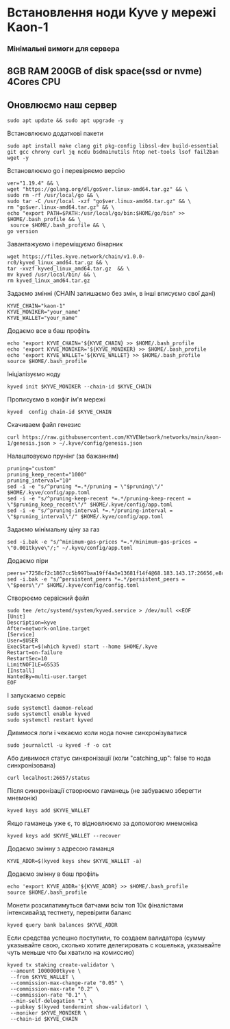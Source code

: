 # Встановлення ноди Kyve у мережі Kaon-1

### Мінімальні вимоги для сервера
## 8GB RAM 200GB of disk space(ssd or nvme) 4Cores CPU

## Оновлюємо наш сервер
```
sudo apt update && sudo apt upgrade -y
```


Встановлюємо додаткові пакети
```
sudo apt install make clang git pkg-config libssl-dev build-essential git gcc chrony curl jq ncdu bsdmainutils htop net-tools lsof fail2ban wget -y
```

Встановлюємо go і перевіряємо версію
```
ver="1.19.4" && \
wget "https://golang.org/dl/go$ver.linux-amd64.tar.gz" && \
sudo rm -rf /usr/local/go && \
sudo tar -C /usr/local -xzf "go$ver.linux-amd64.tar.gz" && \
rm "go$ver.linux-amd64.tar.gz" && \
echo "export PATH=$PATH:/usr/local/go/bin:$HOME/go/bin" >> $HOME/.bash_profile && \
 source $HOME/.bash_profile && \
go version
```

Завантажуємо і переміщуємо бінарник
```
wget https://files.kyve.network/chain/v1.0.0-rc0/kyved_linux_amd64.tar.gz && \
tar -xvzf kyved_linux_amd64.tar.gz  && \
mv kyved /usr/local/bin/ && \
rm kyved_linux_amd64.tar.gz
```

Задаємо змінні (CHAIN залишаємо без змін, в інші вписуємо свої дані)
```
KYVE_CHAIN="kaon-1"
KYVE_MONIKER="your_name"
KYVE_WALLET="your_name"
```

Додаємо все в баш профіль
```
echo 'export KYVE_CHAIN='${KYVE_CHAIN} >> $HOME/.bash_profile 
echo 'export KYVE_MONIKER='${KYVE_MONIKER} >> $HOME/.bash_profile 
echo 'export KYVE_WALLET='${KYVE_WALLET} >> $HOME/.bash_profile 
source $HOME/.bash_profile
```

Ініціалізуємо ноду
```
kyved init $KYVE_MONIKER --chain-id $KYVE_CHAIN
```

Прописуємо в конфіг ім'я мережі
```
kyved  config chain-id $KYVE_CHAIN
```

Скачиваем файл генезис
```
curl https://raw.githubusercontent.com/KYVENetwork/networks/main/kaon-1/genesis.json > ~/.kyve/config/genesis.json
```

Налаштовуємо прунінг (за бажанням)
```
pruning="custom"
pruning_keep_recent="1000"
pruning_interval="10"
sed -i -e "s/^pruning *=.*/pruning = \"$pruning\"/" $HOME/.kyve/config/app.toml
sed -i -e "s/^pruning-keep-recent *=.*/pruning-keep-recent = \"$pruning_keep_recent\"/" $HOME/.kyve/config/app.toml
sed -i -e "s/^pruning-interval *=.*/pruning-interval = \"$pruning_interval\"/" $HOME/.kyve/config/app.toml
```

Задаємо мінімальну ціну за газ
```
sed -i.bak -e "s/^minimum-gas-prices *=.*/minimum-gas-prices = \"0.001tkyve\"/;" ~/.kyve/config/app.toml
```

Додаємо піри
```
peers="7258cf2c1867cc5b997baa19ff4a3e13681f14f4@68.183.143.17:26656,e8c9a0f07bc34fb870daaaef0b3da54dbf9c5a3b@15.235.10.35:26656,801fa026c6d9227874eeaeba288eae3b800aad7f@52.29.15.250:26656,bc8b5fbb40a1b82dfba591035cb137278a21c57d@52.59.65.9:26656,430845649afaad0a817bdf36da63b6f93bbd8bd1@3.67.29.225:26656,b68e5131552e40b9ee70427879eb34e146ef20df@18.194.131.3:26656,78d76da232b5a9a5648baa20b7bd95d7c7b9d249@142.93.161.118:26656,97b5c38213e4a845c9a7449b11d811f149fa6710@65.109.85.170:56656,bbb7a427e04d38c74f574f6f0162e1359b66b330@93.115.25.18:39656,1dfe7262db2b9bf51c3b25030e01c89e62640bb1@65.109.71.35:26656,a01d20a3c64a25f5b9199b0273f95cb1471d2b47@65.108.237.231:28656,7820d73c4449e0e4328c9fc4437b00aef8de33c2@5.161.195.113:26656"
sed -i.bak -e "s/^persistent_peers *=.*/persistent_peers = \"$peers\"/" $HOME/.kyve/config/config.toml
```

Створюємо сервісний файл
```
sudo tee /etc/systemd/system/kyved.service > /dev/null <<EOF
[Unit] 
Description=kyve
After=network-online.target
[Service] 
User=$USER
ExecStart=$(which kyved) start --home $HOME/.kyve
Restart=on-failure 
RestartSec=10 
LimitNOFILE=65535
[Install] 
WantedBy=multi-user.target
EOF
```

І запускаємо сервіс
```
sudo systemctl daemon-reload 
sudo systemctl enable kyved
sudo systemctl restart kyved
```

Дивимося логи і чекаємо коли нода почне синхронізуватися
```
sudo journalctl -u kyved -f -o cat
```

Або дивимося статус синхронізації (коли "catching_up": false то нода синхронізована)
```
curl localhost:26657/status
```

Після синхронізації створюємо гаманець (не забуваємо зберегти мнемонік)
```
kyved keys add $KYVE_WALLET
```

Якщо гаманець уже є, то відновлюємо за допомогою мнемоніка
```
kyved keys add $KYVE_WALLET --recover
```

Додаємо змінну з адресою гаманця
```
KYVE_ADDR=$(kyved keys show $KYVE_WALLET -a)
```

Додаємо змінну в баш профіль
```
echo 'export KYVE_ADDR='${KYVE_ADDR} >> $HOME/.bash_profile 
source $HOME/.bash_profile
```

Монети розсилатимуться батчами всім топ 10к фіналістами інтенсивайзд тестнету, перевірити баланс
```
kyved query bank balances $KYVE_ADDR
```

Если средства успешно поступили, то создаем валидатора (сумму указывайте свою, сколько хотите делегировать с кошелька, указывайте чуть меньше что бы хватило на комиссию)
```
kyved tx staking create-validator \
 --amount 1000000tkyve \
 --from $KYVE_WALLET \
 --commission-max-change-rate "0.05" \
 --commission-max-rate "0.2" \
 --commission-rate "0.1" \
 --min-self-delegation "1" \
 --pubkey $(kyved tendermint show-validator) \
 --moniker $KYVE_MONIKER \
 --chain-id $KYVE_CHAIN
 ```
 











